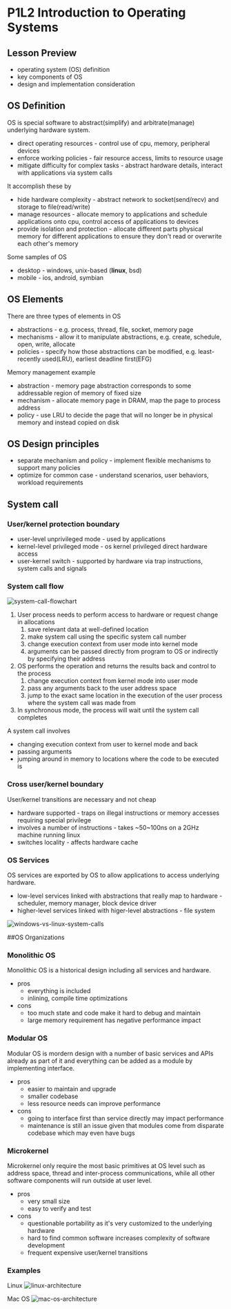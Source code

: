 # P1L2 Introduction to Operating Systems

## Lesson Preview
- operating system (OS) definition
- key components of OS
- design and implementation consideration

## OS Definition
OS is special software to abstract(simplify) and arbitrate(manage) underlying hardware system.
- direct operating resources - control use of cpu, memory, peripheral devices
- enforce working policies - fair resource access, limits to resource usage
- mitigate difficulty for complex tasks - abstract hardware details, interact with applications via system calls

It accomplish these by
- hide hardware complexity - abstract network to socket(send/recv) and storage to file(read/write)
- manage resources - allocate memory to applications and schedule applications onto cpu, control access of applications to devices
- provide isolation and protection - allocate different parts physical memory for different applications to ensure they don't read or overwrite each other's memory

Some samples of OS
- desktop - windows, unix-based (**linux**, bsd)
- mobile - ios, android, symbian

## OS Elements
There are three types of elements in OS
- abstractions - e.g. process, thread, file, socket, memory page
- mechanisms - allow it to manipulate abstractions, e.g. create, schedule, open, write, allocate
- policies - specify how those abstractions can be modified, e.g. least-recently used(LRU), earliest deadline first(EFG)

Memory management example
- abstraction - memory page abstraction corresponds to some addressable region of memory of fixed size
- mechanism -  allocate memory page in DRAM, map the page to process address
- policy - use LRU to decide the page that will no longer be in physical memory and instead copied on disk

## OS Design principles
- separate mechanism and policy - implement flexible mechanisms to support many policies
- optimize for common case - understand scenarios, user behaviors, workload requirements

## System call
### User/kernel protection boundary
- user-level unprivileged mode - used by applications 
- kernel-level privileged mode - os kernel privileged direct hardware access
- user-kernel switch - supported by hardware via trap instructions, system calls and signals

### System call flow
![system-call-flowchart](images/system-call-flowchart.png)
1. User process needs to perform access to hardware or request change in allocations
    1. save relevant data at well-defined location
    2. make system call using the specific system call number
    3. change execution context from user mode into kernel mode
    4. arguments can be passed directly from program to OS or indirectly by specifying their address
2. OS performs the operation and returns the results back and control to the process
    1. change execution context from kernel mode into user mode
    2. pass any arguments back to the user address space
    3. jump to the exact same location in the execution of the user process where the system call was made from
3. In synchronous mode, the process will wait until the system call completes

A system call involves
- changing execution context from user to kernel mode and back
- passing arguments
- jumping around in memory to locations where the code to be executed is

### Cross user/kernel boundary
User/kernel transitions are necessary and not cheap
- hardware supported - traps on illegal instructions or memory accesses requiring special privilege
- involves a number of instructions - takes ~50~100ns on a 2GHz machine running linux
- switches locality - affects hardware cache

### OS Services
OS services are exported by OS to allow applications to access underlying hardware.
- low-level services linked with abstractions that really map to hardware - scheduler, memory manager, block device driver
- higher-level services linked with higer-level abstractions - file system

![windows-vs-linux-system-calls](images/windows-vs-linux-system-calls.png)

##OS Organizations
### Monolithic OS
Monolithic OS is a historical design including all services and hardware.
- pros
    - everything is included
    - inlining, compile time optimizations
- cons 
    - too much state and code make it hard to debug and maintain
    - large memory requirement has negative performance impact

### Modular OS
Modular OS is mordern design with a number of basic services and APIs already as part of it and everything can be added as a module by implementing interface.
- pros
    - easier to maintain and upgrade
    - smaller codebase
    - less resource needs can improve performance
- cons 
    - going to interface first than service directly may impact performance
    - maintenance is still an issue given that modules come from disparate codebase which may even have bugs

### Microkernel
Microkernel only require the most basic primitives at OS level such as address space, thread and inter-process communications, while all other software components will run outside at user level.

- pros
    - very small size
    - easy to verify and test
- cons 
    - questionable portability as it's very customized to the underlying hardware
    - hard to find common software increases complexity of software development
    - frequent expensive user/kernel transitions

### Examples
Linux
![linux-architecture](images/linux-architecture.png)

Mac OS
![mac-os-architecture](images/mac-os-architecture.png)
